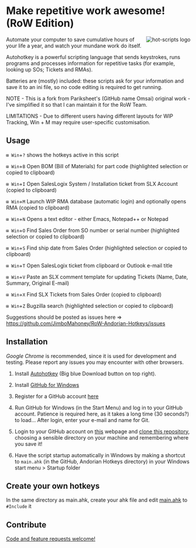 Make repetitive work awesome! (RoW Edition)
===========================================
<img src="https://cloud.github.com/downloads/omsai/andorian-hotkeys/andorian-scripts-banner.png"
 alt="hot-scripts logo" title="Happy Andorian" align="right" />

Automate your computer to save cumulative hours of your life a year,
and watch your mundane work do itself.

Autohotkey is a powerful scripting language that sends keystrokes,
runs programs and processes information for repetitive tasks (for example, looking up SOs; Tickets and RMAs).

Batteries are (mostly) included: these scripts ask for your information and
save it to an ini file, so no code editing is required to get running.

NOTE - This is a fork from Pariksheet's (GitHub name Omsai) original work - I've simplified it so that I can maintain it for the RoW Team.

LIMITATIONS - Due to different users having different layouts for WIP Tracking, Win + M may require user-specific customisation.


Usage
-----------

`⊞ Win`+`?` shows the hotkeys active in this script

`⊞ Win`+`B` Open BOM (Bill of Materials) for part code (highlighted selection or copied to clipboard)

`⊞ Win`+`I` Open SalesLogix System / Installation ticket from SLX Account (copied to clipboard)

`⊞ Win`+`M` Launch WIP RMA database (automatic login) and optionally opens RMA (copied to clipboard)

`⊞ Win`+`N` Opens a text editor - either Emacs, Notepad++ or Notepad

`⊞ Win`+`O` Find Sales Order from SO number or serial number (highlighted selection or copied to clipboard)

`⊞ Win`+`S` Find ship date from Sales Order (highlighted selection or copied to clipboard)

`⊞ Win`+`T` Open SalesLogix ticket from clipboard or Outlook e-mail title

`⊞ Win`+`V` Paste an SLX comment template for updating Tickets (Name, Date, Summary, Original E-mail)

`⊞ Win`+`X` Find SLX Tickets from Sales Order (copied to clipboard)

`⊞ Win`+`Z` Bugzilla search (highlighted selection or copied to clipboard)

Suggestions should be posted as issues here => https://github.com/JimboMahoney/RoW-Andorian-Hotkeys/issues



Installation
------------
*Google Chrome* is recommended, since it is used for development and testing.
Please report any issues you may encounter with other browsers.

1.  Install <a href="http://ahkscript.org/" target="_blank">Autohotkey</a> (Big blue Download button on top right).

2.  Install <a href="http://windows.github.com/" target="_blank">GitHub for Windows</a>

3.  Register for a GitHub account <a href="https://github.com/join" target="_blank">here</a>
	
4.	Run GitHub for Windows (in the Start Menu) and log in to your GitHub account. Patience is required here, as it takes a long time (30 seconds?) to load...
    After login, enter your e-mail and name for Git.

5.  Login to your GitHub account on <a href="https://github.com/JimboMahoney/RoW-Andorian-Hotkeys" target="_blank">this</a> webpage and 
    [clone this repository](github-windows://openRepo/https://github.com/JimboMahoney/RoW-Andorian-Hotkeys), choosing a sensible directory on your machine and remembering where you save it!

6.  Have the script startup automatically in Windows by
    making a shortcut to `main.ahk` (in the GitHub, Andorian Hotkeys directory) in your Windows start menu > Startup folder


Create your own hotkeys
-----------------------
In the same directory as main.ahk, create your ahk file and edit
[main.ahk](RoW-Andorian-Hotkeys/blob/master/main.ahk#L18) to `#Include` it


Contribute
----------
<a href="https://github.com/JimboMahoney/RoW-Andorian-Hotkeys/issues" target="_blank">Code and feature requests welcome!</a>


